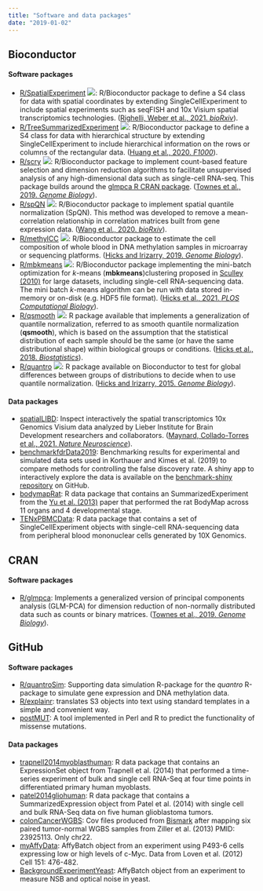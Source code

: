 ```yaml
---
title: "Software and data packages"
date: "2019-01-02"
---
```


## Bioconductor 

#### Software packages

- [R/SpatialExperiment](https://www.bioconductor.org/packages/SpatialExperiment) <img src="https://bioconductor.org/shields/years-in-bioc/SpatialExperiment.svg">: R/Bioconductor package to define a S4 class for data with spatial coordinates by extending SingleCellExperiment to include spatial experiments such as seqFISH and 10x Visium spatial transcriptomics technologies. ([Righelli, Weber et al., 2021. _bioRxiv_](https://doi.org/10.1101/2021.01.27.428431)). 
- [R/TreeSummarizedExperiment](https://www.bioconductor.org/packages/TreeSummarizedExperiment) <img src="https://bioconductor.org/shields/years-in-bioc/TreeSummarizedExperiment.svg">: R/Bioconductor package to define a S4 class for data with hierarchical structure by extending SingleCellExperiment to include hierarchical information on the rows or columns of the rectangular data. ([Huang et al., 2020. _F1000_](https://doi.org/10.12688/f1000research.26669.1)).
- [R/scry](https://bioconductor.org/packages/scry) <img src="https://bioconductor.org/shields/years-in-bioc/scry.svg">: R/Bioconductor package to implement count-based feature selection and dimension reduction algorithms to facilitate unsupervised analysis of any high-dimensional data such as single-cell RNA-seq. This package builds around the [glmpca R CRAN package](https://cran.r-project.org/web/packages/glmpca/index.html). ([Townes et al., 2019. _Genome Biology_](https://doi.org/10.1186/s13059-019-1861-6)). 
- [R/spQN](http://bioconductor.org/packages/spqn) <img src="https://bioconductor.org/shields/years-in-bioc/spqn.svg">: R/Bioconductor package to implement spatial quantile normalization (SpQN). This method was developed to remove a mean-correlation relationship in correlation matrices built from gene expression data. ([Wang et al., 2020. _bioRxiv_](https://doi.org/10.1101/2020.02.13.944777)).
- [R/methylCC](http://bioconductor.org/packages/methylCC) <img src="https://bioconductor.org/shields/years-in-bioc/methylCC.svg">: R/Bioconductor package to estimate the cell composition of whole blood in DNA methylation samples in microarray or sequencing platforms. ([Hicks and Irizarry, 2019. _Genome Biology_](https://doi.org/10.1186/s13059-019-1827-8)).
- [R/mbkmeans](http://bioconductor.org/packages/mbkmeans) <img src="https://bioconductor.org/shields/years-in-bioc/mbkmeans.svg">: R/Bioconductor package implementing the mini-batch optimization for _k_-means (**mbkmeans**)clustering proposed in [Sculley (2010)](https://www.eecs.tufts.edu/~dsculley/papers/fastkmeans.pdf) for large datasets, including single-cell RNA-sequencing data. The mini batch _k_-means algorithm can be run with data stored in-memory or on-disk (e.g. HDF5 file format). ([Hicks et al., 2021. _PLOS Computational Biology_](https://doi.org/10.1371/journal.pcbi.1008625)).
- [R/qsmooth](http://bioconductor.org/packages/qsmooth) <img src="https://bioconductor.org/shields/years-in-bioc/qsmooth.svg">: R package available that implements a generalization of quantile normalization, referred to as smooth quantile normalization (**qsmooth**), which is based on the assumption that the statistical distribution of each sample should be the same (or have the same distributional shape) within biological groups or conditions. ([Hicks et al., 2018. _Biostatistics_](https://doi.org/10.1093/biostatistics/kxx028)).
- [R/quantro](http://www.bioconductor.org/packages/release/bioc/html/quantro.html) <img src="https://bioconductor.org/shields/years-in-bioc/quantro.svg">: R package available on Bioconductor to test for global differences between groups of distributions to decide when to use quantile normalization. ([Hicks and Irizarry, 2015. _Genome Biology_](https://doi.org/10.1186/s13059-015-0679-0)).

#### Data packages

- [spatialLIBD](http://www.bioconductor.org/packages/spatialLIBD): Inspect interactively the spatial transcriptomics 10x Genomics Visium data analyzed by Lieber Institute for Brain Development researchers and collaborators. ([Maynard, Collado-Torres et al., 2021. _Nature Neuroscience_](https://doi.org/10.1038/s41593-020-00787-0)). 
- [benchmarkfdrData2019](http://bioconductor.org/packages/benchmarkfdrData2019): Benchmarking results for experimental and simulated data sets used in Korthauer and Kimes et al. (2019) to compare methods for controlling the false discovery rate. A shiny app to interactively explore the data is available on the [benchmark-shiny repository](https://github.com/kdkorthauer/benchmarkfdr-shiny) on GitHub. 
- [bodymapRat](http://bioconductor.org/packages/bodymapRat): R data package that contains an SummarizedExperiment from the [Yu et al. (2013)](https://www.ncbi.nlm.nih.gov/pubmed/24510058) paper that performed the rat BodyMap across 11 organs and 4 developmental stage. 
- [TENxPBMCData](http://bioconductor.org/packages/TENxPBMCData): R data package that contains a set of SingleCellExperiment objects with single-cell RNA-sequencing data from peripheral blood mononuclear cells generated by 10X Genomics. 

## CRAN 

#### Software packages

- [R/glmpca](https://cran.r-project.org/web/packages/glmpca/index.html): Implements a generalized version of principal components analysis (GLM-PCA) for dimension reduction of non-normally distributed data such as counts or binary matrices. ([Townes et al., 2019. _Genome Biology_](https://doi.org/10.1186/s13059-019-1861-6)).


## GitHub

#### Software packages

- [R/quantroSim](https://github.com/stephaniehicks/quantroSim): Supporting data simulation R-package for the *quantro* R-package to simulate gene expression and DNA methylation data.
- [R/explainr](https://github.com/hilaryparker/explainr): translates S3 objects into text using standard templates in a simple and convenient way. 
- [postMUT](https://github.com/stephaniehicks/postMUT): A tool implemented in Perl and R to predict the functionality of missense mutations.


#### Data packages

- [trapnell2014myoblasthuman](https://github.com/stephaniehicks/trapnell2014myoblasthuman): R data package that contains an ExpressionSet object from Trapnell et al. (2014) that performed a time-series experiment of bulk and single cell RNA-Seq at four time points in differentiated primary human myoblasts. 
- [patel2014gliohuman](https://github.com/willtownes/patel2014gliohuman): R data package that contains a SummarizedExpression object from Patel et al. (2014) with single cell and bulk RNA-Seq data on five human glioblastoma tumors. 
- [colonCancerWGBS](https://github.com/genomicsclass/colonCancerWGBS): Cov files produced from [Bismark](http://www.bioinformatics.babraham.ac.uk/projects/bismark/) after mapping six paired tumor-normal WGBS samples from Ziller et al. (2013) PMID: 23925113. Only chr22. 
- [myAffyData](https://github.com/stephaniehicks/mycAffyData): AffyBatch object from an experiment using P493-6 cells expressing low or high levels of c-Myc. Data from Loven et al. (2012) Cell 151: 476-482.
- [BackgroundExperimentYeast](https://github.com/stephaniehicks/BackgroundExperimentYeast): AffyBatch object from an experiment to measure NSB and optical noise in yeast.

